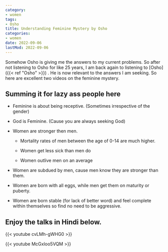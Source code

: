 ```yaml
---
category:
- women
tags:
- Osho
title: Understanding Feminine Mystery by Osho
categories:
- women
date: 2022-09-06
lastMod: 2022-09-06
---
```

Somehow Osho is giving me the answers to my current problems. So after not listening to Osho for like 25 years, I am back again to listening to [Osho]({{< ref "Osho" >}}) . He is now relevant to the answers I am seeking. So here are excellent two videos on the feminine mystery.

## Summing it for lazy ass people here

  + Feminine is about being receptive. (Sometimes irrespective of the gender)

  + God is Feminine. (Cause you are always seeking God)

  + Women are stronger then men.

    + Mortality rates of men between the age of 0-14 are much higher.

    + Women get less sick than men do

    + Women outlive men on an average

  + Women are subdued by men, cause men know they are stronger than them.

  + Women are born with all eggs, while men get them on maturity or puberty.

  + Women are born stable (for lack of better word) and feel complete within themselves so find no need to be aggressive.

## Enjoy the talks in Hindi below.

{{< youtube cvLMh-gWHG0 >}}

{{< youtube McGxloo5VQM >}}

